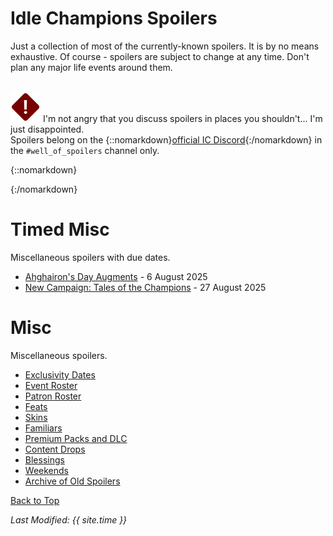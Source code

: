 # Idle Champions Spoilers

Just a collection of most of the currently-known spoilers. It is by no means exhaustive. Of course - spoilers are subject to change at any time. Don't plan any major life events around them.

<br/><span class="spoilerWarningRow">
<span class="spoilerWarningIcon">![Warning Icon](images/general/warning.png)</span>
<span class="spoilerWarning">I'm not angry that you discuss spoilers in places you shouldn't... I'm just disappointed.<br/>Spoilers belong on the {::nomarkdown}<a href="https://discord.gg/idlechampions" target="_blank">official IC Discord</a>{:/nomarkdown} in the `#well_of_spoilers` channel only.</span>
<span style="display:flex;position:absolute;bottom:-50px;right:0;color:var(--TangerineYellow);">
    <input type="checkbox" onClick="changeIndexVersion()" id="sortByEvents">
    <label class="switch" for="eventsVersion">Sort by Event Schedule</label>
</span>
</span>

{::nomarkdown}

<div id="events_v1" hidden>

{:/nomarkdown}

# New Event Champions

These are the event champions that are upcoming and all the information we know about them.

<span class="indexChampionTableColumn">
{::nomarkdown}
<a href="baldric.html">
{:/nomarkdown}
    <span class="indexChampionTableRow">
        <span class="indexChampionTableIcon">
            ![Baldric Portrait Icon](images/baldric/portrait.png)
        </span>
        <span class="indexChampionTableInfo">
            <span class="indexChampionTableChampion">
                Baldric
            </span>
            <span class="indexChampionTableEvent">
                <span class="indexChampionTableNoLink">Dwarf Cleric of The Fallbacks (Guess)</span>
            </span>
            <span class="indexChampionTableEvent">
                <span class="indexChampionTableNoLink">Ahghairon's Day - 6 August 2025</span>
            </span>
        </span>
        <span class="indexChampionTableAttack">
            ![Magic Attack Icon](images/general/icon_magic.png)
            ![Melee Attack Icon](images/general/icon_melee.png)
        </span>
    </span>
{::nomarkdown}
</a>
{:/nomarkdown}
{::nomarkdown}
<a href="cazrin.html">
{:/nomarkdown}
    <span class="indexChampionTableRow">
        <span class="indexChampionTableIcon">
            ![Cazrin Portrait Icon](images/cazrin/portrait.png)
        </span>
        <span class="indexChampionTableInfo">
            <span class="indexChampionTableChampion">
                Cazrin
            </span>
            <span class="indexChampionTableEvent">
                <span class="indexChampionTableNoLink">Human Wizard of The Fallbacks (Guess)</span>
            </span>
            <span class="indexChampionTableEvent">
                <span class="indexChampionTableNoLink">Highharvestide - 3 September 2025</span>
            </span>
        </span>
        <span class="indexChampionTableAttack">
            ![Magic Attack Icon](images/general/icon_magic.png)
        </span>
    </span>
{::nomarkdown}
</a>
{:/nomarkdown}
{::nomarkdown}
<a href="kingofshadows.html">
{:/nomarkdown}
    <span class="indexChampionTableRow">
        <span class="indexChampionTableIcon">
            ![Unknown or Missing Portrait Icon](images/general/unknown_champion.png)
        </span>
        <span class="indexChampionTableInfo">
            <span class="indexChampionTableChampion">
                King of Shadows
            </span>
            <span class="indexChampionTableEvent">
                <span class="indexChampionTableNoLink">Outsider (Guess)</span>
            </span>
            <span class="indexChampionTableEvent">
                <span class="indexChampionTableNoLink">Liars' Night - 1 October 2025</span>
            </span>
        </span>
        <span class="indexChampionTableAttack">
            ![Magic Attack Icon](images/general/icon_magic.png)
            ![Melee Attack Icon](images/general/icon_melee.png)
            ![Ranged Attack Icon](images/general/icon_ranged.png)
        </span>
    </span>
{::nomarkdown}
</a>
{:/nomarkdown}
</span>

# Reworked Champions

A list of champions that will be seeing reworks in upcoming events.

<span class="indexChampionTableColumn">
{::nomarkdown}
<a href="lazaapz.html">
{:/nomarkdown}
    <span class="indexChampionTableRow">
        <span class="indexChampionTableIcon">
            ![Lazaapz Portrait Icon](images/lazaapz/portrait.png)
        </span>
        <span class="indexChampionTableInfo">
            <span class="indexChampionTableChampion">
                Lazaapz
            </span>
            <span class="indexChampionTableEvent">
                <span class="indexChampionTableNoLink">Goblin Artificer</span>
            </span>
            <span class="indexChampionTableEvent">
                <span class="indexChampionTableNoLink">Ahghairon's Day - Delayed until 13 August 2025</span>
            </span>
        </span>
        <span class="indexChampionTableAttack">
            ![Melee Attack Icon](images/general/icon_melee.png)
        </span>
    </span>
{::nomarkdown}
</a>
{:/nomarkdown}
{::nomarkdown}
<a href="alyndra.html">
{:/nomarkdown}
    <span class="indexChampionTableRow">
        <span class="indexChampionTableIcon">
            ![Alyndra Sarrbarand Portrait Icon](images/alyndra/portrait.png)
        </span>
        <span class="indexChampionTableInfo">
            <span class="indexChampionTableChampion">
                Alyndra Sarrbarand
            </span>
            <span class="indexChampionTableEvent">
                <span class="indexChampionTableNoLink">Elf (High) Wizard / Cleric of Heroes of the Planes</span>
            </span>
            <span class="indexChampionTableEvent">
                <span class="indexChampionTableNoLink">Highharvestide - Delayed until 10 September 2025</span>
            </span>
        </span>
        <span class="indexChampionTableAttack">
            ![Magic Attack Icon](images/general/icon_magic.png)
        </span>
    </span>
{::nomarkdown}
</a>
{:/nomarkdown}
{::nomarkdown}
<a href="farideh.html">
{:/nomarkdown}
    <span class="indexChampionTableRow">
        <span class="indexChampionTableIcon">
            ![Farideh Portrait Icon](images/farideh/portrait.png)
        </span>
        <span class="indexChampionTableInfo">
            <span class="indexChampionTableChampion">
                Farideh
            </span>
            <span class="indexChampionTableEvent">
                <span class="indexChampionTableNoLink">Tiefling Warlock of Brimstone Angels</span>
            </span>
            <span class="indexChampionTableEvent">
                <span class="indexChampionTableNoLink">Liars' Night - Delayed until 08 October 2025</span>
            </span>
        </span>
        <span class="indexChampionTableAttack">
            ![Magic Attack Icon](images/general/icon_magic.png)
        </span>
    </span>
{::nomarkdown}
</a>
{:/nomarkdown}
</span>

{::nomarkdown}

</div><div id="events_v2" hidden>

{:/nomarkdown}

# Champions

These are the upcoming new and reworked champions and where they'll be found.

<div markdown="1" class="abilityBorder"><div markdown="1" style="padding-left:8px">
## Ahghairon's Day - 6 August 2025
<span class="indexChampionTableColumn" style="margin:-15px 0 -20px -8px">
{::nomarkdown}
<a href="baldric.html">
{:/nomarkdown}
    <span class="indexChampionTableRow">
        <span class="indexChampionTableIcon">
            ![Baldric Portrait Icon](images/baldric/portrait.png)
        </span>
        <span class="indexChampionTableInfo">
            <span class="indexChampionTableChampion">
                Baldric
            </span>
            <span class="indexChampionTableEvent">
                <span class="indexChampionTableNoLink">Dwarf Cleric of The Fallbacks (Guess)</span>
            </span>
        </span>
        <span class="indexChampionTableType indexChampionTableNoLink">
            New ⭐
        </span>
        <span class="indexChampionTableAttack">
            ![Magic Attack Icon](images/general/icon_magic.png)
            ![Melee Attack Icon](images/general/icon_melee.png)
        </span>
    </span>
{::nomarkdown}
</a>
{:/nomarkdown}
{::nomarkdown}
<a href="lazaapz.html">
{:/nomarkdown}
    <span class="indexChampionTableRow">
        <span class="indexChampionTableIcon">
            ![Lazaapz Portrait Icon](images/lazaapz/portrait.png)
        </span>
        <span class="indexChampionTableInfo">
            <span class="indexChampionTableChampion">
                Lazaapz
            </span>
            <span class="indexChampionTableEvent">
                <span class="indexChampionTableNoLink">Goblin Artificer</span>
            </span>
            <span class="indexChampionTableEvent">
                <span style="font-size:0.9em;color:var(--Wolfram)">Delayed until 13 August 2025</span>
            </span>
        </span>
        <span class="indexChampionTableType indexChampionTableNoLink">
            Rework ♻️
        </span>
        <span class="indexChampionTableAttack">
            ![Melee Attack Icon](images/general/icon_melee.png)
        </span>
    </span>
{::nomarkdown}
</a>
{:/nomarkdown}
</span>
</div></div>
<div markdown="1" class="abilityBorder"><div markdown="1" style="padding-left:8px">
## Highharvestide - 3 September 2025
<span class="indexChampionTableColumn" style="margin:-15px 0 -20px -8px">
{::nomarkdown}
<a href="cazrin.html">
{:/nomarkdown}
    <span class="indexChampionTableRow">
        <span class="indexChampionTableIcon">
            ![Cazrin Portrait Icon](images/cazrin/portrait.png)
        </span>
        <span class="indexChampionTableInfo">
            <span class="indexChampionTableChampion">
                Cazrin
            </span>
            <span class="indexChampionTableEvent">
                <span class="indexChampionTableNoLink">Human Wizard of The Fallbacks (Guess)</span>
            </span>
        </span>
        <span class="indexChampionTableType indexChampionTableNoLink">
            New ⭐
        </span>
        <span class="indexChampionTableAttack">
            ![Magic Attack Icon](images/general/icon_magic.png)
        </span>
    </span>
{::nomarkdown}
</a>
{:/nomarkdown}
{::nomarkdown}
<a href="alyndra.html">
{:/nomarkdown}
    <span class="indexChampionTableRow">
        <span class="indexChampionTableIcon">
            ![Alyndra Sarrbarand Portrait Icon](images/alyndra/portrait.png)
        </span>
        <span class="indexChampionTableInfo">
            <span class="indexChampionTableChampion">
                Alyndra Sarrbarand
            </span>
            <span class="indexChampionTableEvent">
                <span class="indexChampionTableNoLink">Elf (High) Wizard / Cleric of Heroes of the Planes</span>
            </span>
            <span class="indexChampionTableEvent">
                <span style="font-size:0.9em;color:var(--Wolfram)">Delayed until 10 September 2025</span>
            </span>
        </span>
        <span class="indexChampionTableType indexChampionTableNoLink">
            Rework ♻️
        </span>
        <span class="indexChampionTableAttack">
            ![Magic Attack Icon](images/general/icon_magic.png)
        </span>
    </span>
{::nomarkdown}
</a>
{:/nomarkdown}
</span>
</div></div>
<div markdown="1" class="abilityBorder"><div markdown="1" style="padding-left:8px">
## Liars' Night - 1 October 2025
<span class="indexChampionTableColumn" style="margin:-15px 0 -20px -8px">
{::nomarkdown}
<a href="kingofshadows.html">
{:/nomarkdown}
    <span class="indexChampionTableRow">
        <span class="indexChampionTableIcon">
            ![Unknown or Missing Portrait Icon](images/general/unknown_champion.png)
        </span>
        <span class="indexChampionTableInfo">
            <span class="indexChampionTableChampion">
                King of Shadows
            </span>
            <span class="indexChampionTableEvent">
                <span class="indexChampionTableNoLink">Outsider (Guess)</span>
            </span>
        </span>
        <span class="indexChampionTableType indexChampionTableNoLink">
            New ⭐
        </span>
        <span class="indexChampionTableAttack">
            ![Magic Attack Icon](images/general/icon_magic.png)
            ![Melee Attack Icon](images/general/icon_melee.png)
            ![Ranged Attack Icon](images/general/icon_ranged.png)
        </span>
    </span>
{::nomarkdown}
</a>
{:/nomarkdown}
{::nomarkdown}
<a href="farideh.html">
{:/nomarkdown}
    <span class="indexChampionTableRow">
        <span class="indexChampionTableIcon">
            ![Farideh Portrait Icon](images/farideh/portrait.png)
        </span>
        <span class="indexChampionTableInfo">
            <span class="indexChampionTableChampion">
                Farideh
            </span>
            <span class="indexChampionTableEvent">
                <span class="indexChampionTableNoLink">Tiefling Warlock of Brimstone Angels</span>
            </span>
            <span class="indexChampionTableEvent">
                <span style="font-size:0.9em;color:var(--Wolfram)">Delayed until 08 October 2025</span>
            </span>
        </span>
        <span class="indexChampionTableType indexChampionTableNoLink">
            Rework ♻️
        </span>
        <span class="indexChampionTableAttack">
            ![Magic Attack Icon](images/general/icon_magic.png)
        </span>
    </span>
{::nomarkdown}
</a>
{:/nomarkdown}
</span>
</div></div>

{::nomarkdown}

</div>

{:/nomarkdown}

# Timed Misc

Miscellaneous spoilers with due dates.

* [Ahghairon's Day Augments](augments_39.md) - 6 August 2025
* [New Campaign: Tales of the Champions](campaign_tales.md) - 27 August 2025

# Misc

Miscellaneous spoilers.

* [Exclusivity Dates](exclusivitydates.md)
* [Event Roster](event_roster.md)
* [Patron Roster](patron_roster.md)
* [Feats](feats.md)
* [Skins](skins.md)
* [Familiars](familiars.md)
* [Premium Packs and DLC](premium.md)
* [Content Drops](contentdrops.md)
* [Blessings](blessings.md)
* [Weekends](weekends.md)
* [Archive of Old Spoilers](archive.md)

[Back to Top](#top)

*Last Modified: {{ site.time }}*

<script type="text/javascript" src="{{ '/scripts/indexVersion.js?v=' | append: site.github.build_revision | relative_url }}"></script>